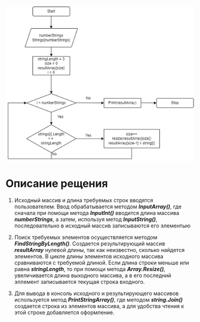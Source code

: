 ![Блок-схема](Блок-схема.jpg)

# Описание рещения

1. Исходный массив и длина требуемых строк вводятся пользователем. Ввод обрабатывается методом ***InputArray()***, где сначала при помощи метода ***InputInt()*** вводится длина массива ***numberStrings***, а затем, используя метод ***InputString()***, последовательно в исходный массив записываются его элементыю

2. Поиск требуемых элементов осуществляется методом ***FindStringByLength()***. Создается результирующий массив ***resultArray*** нулевой длины, так как неизвестно, сколько найдется элементов. В цикле длины элементов исходного массива сравниваются с требуемой длиной. Если длина строки меньше или равна ***stringLength***, то при помощи метода ***Array.Resize()***, увеличивается длина выходного массива, а в его последний эллемент записывается текущая строка входного.

3. Для вывода в консоль исходного и результирующего массивов используется метод ***PrintStringArray()***, где методом ***string.Join()*** создается строка из элементов массива, а для удобства чтения к этой строке добавляется оформление.